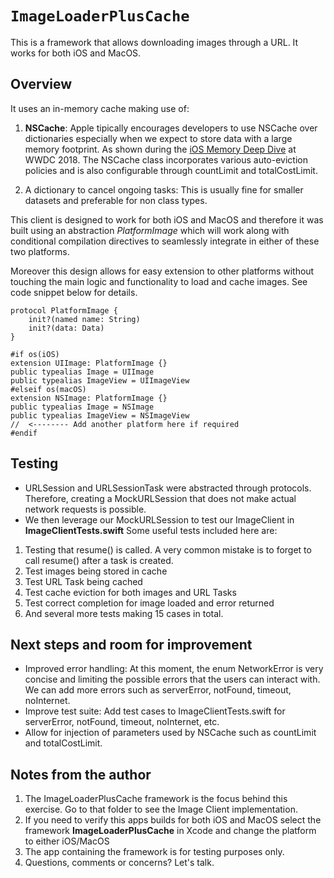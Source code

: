 # ``ImageLoaderPlusCache``

This is a framework that allows downloading images through a URL. It works for both iOS and MacOS.

## Overview

It uses an in-memory cache making use of:

1. **NSCache**: Apple tipically encourages developers to use NSCache over dictionaries especially when we expect to store data with a large memory footprint. As shown during the [iOS Memory Deep Dive](https://developer.apple.com/videos/play/wwdc2018/416/) at WWDC 2018. The NSCache class incorporates various auto-eviction policies and is also configurable through countLimit and totalCostLimit.

2. A dictionary to cancel ongoing tasks: This is usually fine for smaller datasets and preferable for non class types.

This client is designed to work for both iOS and MacOS and therefore it was built using an abstraction *PlatformImage* which will work along with conditional compilation directives to seamlessly integrate in either of these two platforms.

Moreover this design allows for easy extension to other platforms without touching the main logic and functionality to load and cache images. See code snippet below for details.

```
protocol PlatformImage {
    init?(named name: String)
    init?(data: Data)
}

#if os(iOS)
extension UIImage: PlatformImage {}
public typealias Image = UIImage
public typealias ImageView = UIImageView
#elseif os(macOS)
extension NSImage: PlatformImage {}
public typealias Image = NSImage
public typealias ImageView = NSImageView
//  <-------- Add another platform here if required
#endif
```

## Testing

- URLSession and URLSessionTask were abstracted through protocols. Therefore, creating a MockURLSession that does not make actual network requests is possible.
- We then leverage our MockURLSession to test our ImageClient in **ImageClientTests.swift** Some useful tests included here are:
1. Testing that resume() is called. A very common mistake is to forget to call resume() after a task is created.
2. Test images being stored in cache
3. Test URL Task being cached
4. Test cache eviction for both images and URL Tasks
5. Test correct completion for image loaded and error returned
6. And several more tests making 15 cases in total.


## Next steps and room for improvement

- Improved error handling: At this moment, the enum NetworkError is very concise and limiting the possible errors that the users can interact with. We can add more errors such as serverError, notFound, timeout, noInternet.
- Improve test suite: Add test cases to ImageClientTests.swift for serverError, notFound, timeout, noInternet, etc.
- Allow for injection of parameters used by NSCache such as countLimit and totalCostLimit.


## Notes from the author

1. The ImageLoaderPlusCache framework is the focus behind this exercise. Go to that folder to see the Image Client implementation.
2. If you need to verify this apps builds for both iOS and MacOS select the framework **ImageLoaderPlusCache** in Xcode and change the platform to either iOS/MacOS
4. The app containing the framework is for testing purposes only. 
5. Questions, comments or concerns? Let's talk. 
